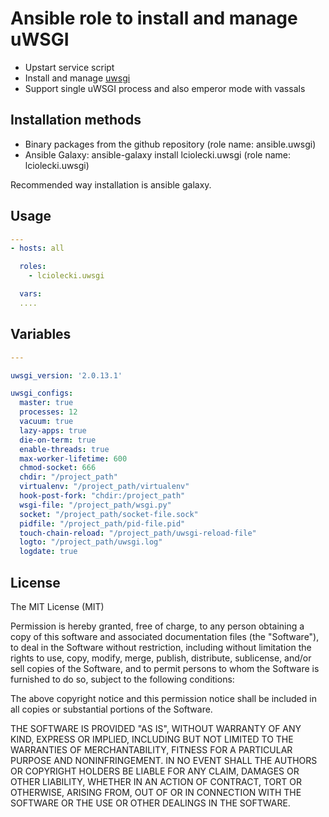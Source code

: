 Ansible role to install and manage uWSGI
===========================

* Upstart service script
* Install and manage [uwsgi](https://uwsgi-docs.readthedocs.io/en/latest/)
* Support single uWSGI process and also emperor mode with vassals


Installation methods
--------------------
* Binary packages from the github repository (role name: ansible.uwsgi)
* Ansible Galaxy: ansible-galaxy install lciolecki.uwsgi (role name: lciolecki.uwsgi) 
 
Recommended way installation is ansible galaxy.

Usage
-----

```yaml
---
- hosts: all

  roles:
    - lciolecki.uwsgi

  vars:
  ....
```


Variables
---------

```yaml
---

uwsgi_version: '2.0.13.1'

uwsgi_configs:
  master: true
  processes: 12
  vacuum: true
  lazy-apps: true
  die-on-term: true
  enable-threads: true
  max-worker-lifetime: 600
  chmod-socket: 666
  chdir: "/project_path"
  virtualenv: "/project_path/virtualenv"
  hook-post-fork: "chdir:/project_path"
  wsgi-file: "/project_path/wsgi.py"
  socket: "/project_path/socket-file.sock"
  pidfile: "/project_path/pid-file.pid"
  touch-chain-reload: "/project_path/uwsgi-reload-file"
  logto: "/project_path/uwsgi.log"
  logdate: true

```


License
-------
The MIT License (MIT)

Permission is hereby granted, free of charge, to any person obtaining a copy
of this software and associated documentation files (the "Software"), to deal
in the Software without restriction, including without limitation the rights
to use, copy, modify, merge, publish, distribute, sublicense, and/or sell
copies of the Software, and to permit persons to whom the Software is
furnished to do so, subject to the following conditions:

The above copyright notice and this permission notice shall be included in
all copies or substantial portions of the Software.

THE SOFTWARE IS PROVIDED "AS IS", WITHOUT WARRANTY OF ANY KIND, EXPRESS OR
IMPLIED, INCLUDING BUT NOT LIMITED TO THE WARRANTIES OF MERCHANTABILITY,
FITNESS FOR A PARTICULAR PURPOSE AND NONINFRINGEMENT. IN NO EVENT SHALL THE
AUTHORS OR COPYRIGHT HOLDERS BE LIABLE FOR ANY CLAIM, DAMAGES OR OTHER
LIABILITY, WHETHER IN AN ACTION OF CONTRACT, TORT OR OTHERWISE, ARISING FROM,
OUT OF OR IN CONNECTION WITH THE SOFTWARE OR THE USE OR OTHER DEALINGS IN
THE SOFTWARE.
